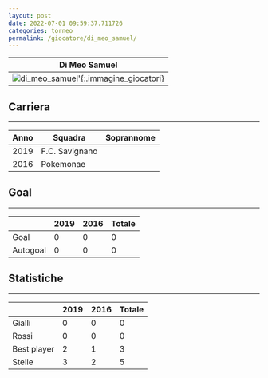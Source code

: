```yaml
---
layout: post
date: 2022-07-01 09:59:37.711726
categories: torneo
permalink: /giocatore/di_meo_samuel/
---
```

<link rel='stylesheets' href='./../assets/giocatori.css'>

| Di Meo Samuel |
|:-----:|
| ![di_meo_samuel]('./../../assets/giocatori/di_meo_samuel.png)'{:.immagine_giocatori} |


## Carriera
----

|Anno|Squadra|Soprannome|
|:---:|---|---|
|2019|F.C. Savignano||
|2016|Pokemonae||


## Goal
----

| |2019|2016| Totale |
|---|---|---|---|
|Goal|0|0|0|
|Autogoal|0|0|0|


## Statistiche
----

| |2019|2016| Totale |
|---|---|---|---|
|Gialli|0|0|0|
|Rossi|0|0|0|
|Best player|2|1|3|
|Stelle|3|2|5|